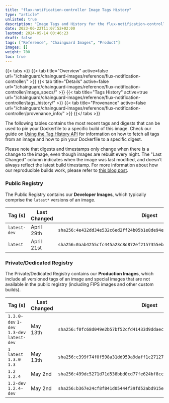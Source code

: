 ```yaml
---
title: "flux-notification-controller Image Tags History"
type: "article"
unlisted: true
description: "Image Tags and History for the flux-notification-controller Chainguard Image"
date: 2023-06-22T11:07:52+02:00
lastmod: 2024-05-14 00:46:23
draft: false
tags: ["Reference", "Chainguard Images", "Product"]
images: []
weight: 700
toc: true
---
```


{{< tabs >}}
{{< tab title="Overview" active=false url="/chainguard/chainguard-images/reference/flux-notification-controller/" >}}
{{< tab title="Details" active=false url="/chainguard/chainguard-images/reference/flux-notification-controller/image_specs/" >}}
{{< tab title="Tags History" active=true url="/chainguard/chainguard-images/reference/flux-notification-controller/tags_history/" >}}
{{< tab title="Provenance" active=false url="/chainguard/chainguard-images/reference/flux-notification-controller/provenance_info/" >}}
{{</ tabs >}}

The following tables contains the most recent tags and digests that can be used to pin your Dockerfile to a specific build of this image. Check our guide on [Using the Tag History API](/chainguard/chainguard-images/using-the-tag-history-api/) for information on how to fetch all tags from an image and how to pin your Dockerfile to a specific digest.

Please note that digests and timestamps only change when there is a change to the image, even though images are rebuilt every night. The "Last Changed" column indicates when the image was last modified, and doesn't always reflect the latest build timestamp. For more information about how our reproducible builds work, please refer to [this blog post](https://www.chainguard.dev/unchained/reproducing-chainguards-reproducible-image-builds).

### Public Registry
The Public Registry contains our **Developer Images**, which typically comprise the `latest*` versions of an image.

| Tag (s)       | Last Changed | Digest                                                                    |
|---------------|--------------|---------------------------------------------------------------------------|
|  `latest-dev` | April 29th   | `sha256:4e432dd34e532c6ed2ff24b05b1e8de94e814dc4976ca0c8ab1242ba697c5155` |
|  `latest`     | April 21st   | `sha256:0aab4255cfc445a23c8d872ef2157355ebe941bddba0342f3c9950e7e86ffb5e` |


### Private/Dedicated Registry
The Private/Dedicated Registry contains our **Production Images**, which include all versioned tags of an image and special images that are not available in the public registry (including FIPS images and other custom builds).

| Tag (s)                                     | Last Changed | Digest                                                                    |
|---------------------------------------------|--------------|---------------------------------------------------------------------------|
|  `1.3.0-dev` `1-dev` `1.3-dev` `latest-dev` | May 13th     | `sha256:f0fc68d049e2b57bf52cfd41433d9ddaecde90f4ecb6da1ede89a1dc21cad8cd` |
|  `1` `latest` `1.3.0` `1.3`                 | May 13th     | `sha256:c399f74f0f598a31dd959a9daff1c271274bdf326ce6067735780b2fc766b266` |
|  `1.2` `1.2.4`                              | May 2nd      | `sha256:499dc5271d71d538bbd0cd77fe624bf8ccea8aec2e03ef38ea3c4ed29e8d5b60` |
|  `1.2-dev` `1.2.4-dev`                      | May 2nd      | `sha256:b367e24cf8f841d05444f39fd52abd915e67f15c8699419332dc6b89825240d1` |

